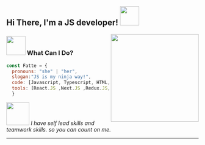 <h2> Hi There, I'm  a JS developer! <img src="https://media.giphy.com/media/mGcNjsfWAjY5AEZNw6/giphy.gif" width="50"></h2>
<img align='right' src="https://media.giphy.com/media/ieyl9zmCjO4b4t6qoY/giphy.gif" width="230">


### <img src="https://media.giphy.com/media/VgCDAzcKvsR6OM0uWg/giphy.gif" width="50"> What Can I Do?

```javascript
const Fatte = {
  pronouns: "she" | "her",
  slogan:"JS is my ninja way!",
  code: [Javascript, Typescript, HTML, CSS],
  tools: [React.JS ,Next.JS ,Redux.JS, Node.JS, Tailwind, React-Hook-Form, Jest, Formik],
  }
```

<img src="https://media.giphy.com/media/LnQjpWaON8nhr21vNW/giphy.gif" width="60"> <em>
 I have self lead skills and teamwork skills. so you can count on me.
</em>

---
